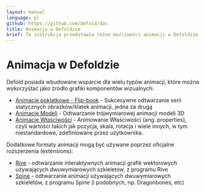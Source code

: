 ```yaml
---
layout: manual
language: pl
github: https://github.com/defold/doc
title: Animacja w Defoldzie
brief: Ta instrukcja przedstawia różne możliwości animacji w Defoldzie
---
```


# Animacja w Defoldzie

Defold posiada wbudowane wsparcie dla wielu typów animacji, które można wykorzystać jako źródło grafiki komponentów wizualnych:

* [Animacje poklatkowe - Flip-book](/pl/manuals/flipbook-animation) - Sukcesywne odtwarzanie serii statycznych obrazków/klatek animacji, jedna za drugą
* [Animacje Modeli](/pl/manuals/model-animation) - Odtwarzanie trójwymiarowej animacji modeli 3D
* [Animacje Właściwości](/pl/manuals/property-animation) - Animowanie Właściwości (ang. properties), czyli wartości takich jak pozycja, skala, rotacja i wiele innych, w tym niestandardowe, zdefiniowane przez użytkownika.

Dodatkowe formaty animacji mogą być używane poprzez oficjalne rozszerzenia (extensions):

* [Rive](/extension-rive) - odtwarzanie interaktywnych animacji grafik wektorowych używających dwuwymiarowych szkieletów, z programu Rive
* [Spine](/extension-spine) - odtwarzanie animacji używających dwuwymiarowych szkieletów, z programu Spine (i podobnych, np. Dragonbones, etc)
